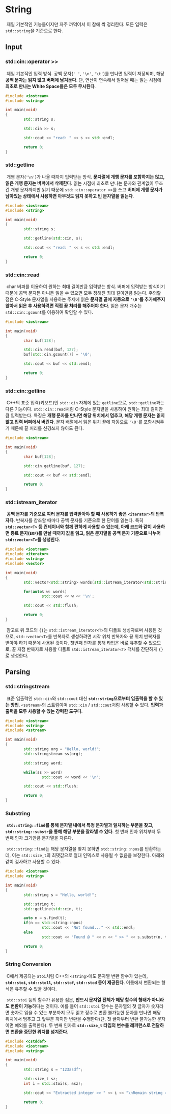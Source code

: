 # String

&nbsp;제일 기본적인 기능들이지만 자주 까먹어서 이 참에 싹 정리한다. 모든 입력은 `std::string`을 기준으로 한다.


## Input

### std::cin::operator >>

&nbsp;제일 기본적인 입력 방식. 공백 문자(`' '`, `'\n'`, `'\t'`)를 만나면 입력이 저장되며, 해당 **공백 문자는 읽지 않고 버퍼에 남겨둔다**. 단, 연산이 연속해서 일어날 때는 읽는 시점에 **최초로 만나는 White Space들은 모두 무시된다**.

```C++
#include <iostream>
#include <string>

int main(void)
{
        std::string s;

        std::cin >> s;

        std::cout << "read: " << s << std::endl;

        return 0;
}
```


### std::getline

&nbsp;개행 문자(`'\n'`)가 나올 때까지 입력받는 방식. **문자열에 개행 문자를 포함하지는 않고, 읽은 개행 문자는 버퍼에서 삭제한다**. 읽는 시점에 최초로 만나는 문자와 관계없이 무조건 개행 문자까지만 읽기 때문에 `std::cin::operator >>`를 쓰고 **버퍼에 개행 문자가 남아있는 상태에서 사용하면 아무것도 읽지 못하고 빈 문자열을 읽는다**.

```C++
#include <iostream>
#include <string>

int main(void)
{
        std::string s;

        std::getline(std::cin, s);

        std::cout << "read: " << s << std::endl;

        return 0;
}
```


### std::cin::read

&nbsp;char 버퍼를 이용하여 원하는 최대 길이만큼 입력받는 방식. 버퍼에 입력받는 방식이기 때문에 공백 문자든 아니든 읽을 수 있으면 모두 정해진 최대 길이만큼 읽는다. 주의할 점은 C-Style 문자열을 사용하는 주제에 읽은 **문자열 끝에 자동으로 `'\0'`를 추가해주지 않아서 읽은 후 사용하려면 직접 끝 처리를 해주어야 한다**. 읽은 문자 개수는 `std::cin::gcount`를 이용하여 확인할 수 있다.

```C++
#include <iostream>

int main(void)
{
        char buf[128];

        std::cin.read(buf, 127);
        buf[std::cin.gcount()] = '\0';

        std::cout << buf << std::endl;

        return 0;
}
```


### std::cin::getline

&nbsp;C++의 표준 입력(키보드)인 `std::cin` 자체에 있는 `getline`으로, `std::getline`과는 다른 기능이다. `std::cin::read`처럼 C-Style 문자열을 사용하여 원하는 최대 길이만큼 입력받는다. 특징은 **개행 문자를 만나면 해당 위치에서 멈추고, 해당 개행 문자는 읽지 않고 입력 버퍼에서 버린다**. 문자 배열에서 읽은 위치 끝에 자동으로 `'\0'`를 포함시켜주기 때문에 끝 처리를 신경쓰지 않아도 된다.

```C++
#include <iostream>

int main(void)
{
        char buf[128];

        std::cin.getline(buf, 127);

        std::cout << buf << std::endl;

        return 0;
}
```


### std::istream_iterator<T>

&nbsp;**공백 문자를 기준으로 여러 문자를 입력받아야 할 때 사용하기 좋은 `<iterator>`의 반복자다**. 반복자를 참조할 때마다 공백 문자를 기준으로 한 단어를 읽는다. 특히 **`std::vector<T>` 등 컨테이너와 함께 편하게 사용할 수 있는데, 아래 코드와 같이 사용하면 종료 문자(`EOF`)를 만날 때까지 값을 읽고, 읽은 문자열을 공백 문자 기준으로 나누어 `std::vector<T>`를 생성한다**.

```C++
#include <iostream>
#include <iterator>
#include <string>
#include <vector>

int main(void)
{
        std::vector<std::string> words(std::istream_iterator<std::string>(std::cin), {});

        for(auto& w: words)
                std::cout << w << '\n';

        std::cout << std::flush;

        return 0;
}
```

&nbsp;참고로 위 코드의 `{}`는 `std::istream_iterator<T>`의 디폴트 생성자로써 사용된 것으로, `std::vector<T>`를 반복자로 생성하려면 시작 위치 반복자와 끝 위치 반복자를 받아야 하기 때문에 사용된 것이다. 첫번째 인자를 통해 타입은 바로 유추할 수 있으므로, 끝 지점 반복자로 사용할 디폴트 `std::istream_iterator<T>` 객체를 간단하게 `{}`로 생성한다.


## Parsing

### std::stringstream

&nbsp;표준 입출력인 `std::cin`와 `std::cout` 대신 **`std::string`으로부터 입출력을 할 수 있는 방법**. `<sstream>`의 스트림이며 `std::cin` / `std::cout`처럼 사용할 수 있다. **입력과 출력을 모두 사용할 수 있는 강력한 도구다**.

```C++
#include <iostream>
#include <string>
#include <sstream>

int main(void)
{
        std::string org = "Hello, world!";
        std::stringstream ss(org);

        std::string word;

        while(ss >> word)
                std::cout << word << '\n';

        std::cout << std::flush;

        return 0;
}
```


### Substring

&nbsp;**`std::string::find`를 통해 문자열 내에서 특정 문자열과 일치하는 부분을 찾고, `std::string::substr`을 통해 해당 부분을 잘라낼 수 있다**. 첫 번째 인자 위치부터 두 번째 인자 크기만큼 문자열을 자른다.


&nbsp;`std::string::find`는 해당 문자열을 찾지 못하면 `std::string::npos`를 반환하는데, 이는 `std::size_t`의 최댓값으로 절대 인덱스로 사용될 수 없음을 보장한다. 아래와 같이 검사하고 사용할 수 있다.

```C++
#include <iostream>
#include <string>

int main(void)
{
        std::string s = "Hello, world!";

        std::string t;
        std::getline(std::cin, t);

        auto n = s.find(t);
        if(n == std::string::npos)
                std::cout << "Not found..." << std::endl;
        else
                std::cout << "Found @ " << n << " >> " << s.substr(n, t.size()) << std::endl;

        return 0;
}
```


### String Conversion

&nbsp;C에서 제공되는 `atoi`처럼 C++의 `<string>`에도 문자열 변환 함수가 있는데, **`std::stoi`, `std::stoll`, `std::stof`, `std::stod` 등이 제공된다**. 이름에서 변환되는 형식은 유추할 수 있을 것이다.


&nbsp;`std::stoi` 등의 함수가 유용한 점은, **반드시 문자열 전체가 해당 함수의 형태가 아니라도 변환이 가능**하다는 것이다. 예를 들어 `std::stoi` 함수는 문자열의 첫 글자가 숫자라면 숫자로 읽을 수 있는 부분까지 모두 읽고 정수로 변환 불가능한 문자를 만나면 해당 위치에서 멈추고 그 앞부분 까지만 변환을 수행한다(단, 첫 글자부터 변환 불가능한 문자이면 예외를 출력한다). 두 번째 인자로 **`std::size_t` 타입의 변수를 레퍼런스로 전달하면 변환을 중단한 위치를 넘겨준다**.


```C++
#include <cstddef>
#include <iostream>
#include <string>

int main(void)
{
        std::string s = "123asdf";

        std::size_t sz;
        int i = std::stoi(s, &sz);

        std::cout << "Extracted integer >> " << i << "\nRemain string >> " << s.substr(sz) << std::endl;

        return 0;
}
```
